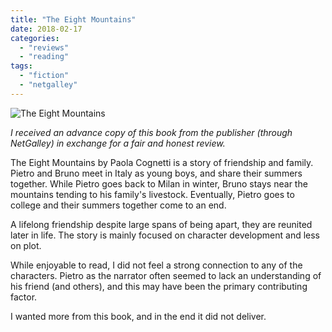 ```yaml
---
title: "The Eight Mountains"
date: 2018-02-17
categories: 
  - "reviews"
  - "reading"
tags: 
  - "fiction"
  - "netgalley"
---
```


![The Eight Mountains](images/img_7348.jpg)

_I received an advance copy of this book from the publisher (through NetGalley) in exchange for a fair and honest review._

The Eight Mountains by Paola Cognetti is a story of friendship and family. Pietro and Bruno meet in Italy as young boys, and share their summers together. While Pietro goes back to Milan in winter, Bruno stays near the mountains tending to his family's livestock. Eventually, Pietro goes to college and their summers together come to an end.

A lifelong friendship despite large spans of being apart, they are reunited later in life. The story is mainly focused on character development and less on plot.

While enjoyable to read, I did not feel a strong connection to any of the characters. Pietro as the narrator often seemed to lack an understanding of his friend (and others), and this may have been the primary contributing factor.

I wanted more from this book, and in the end it did not deliver.
